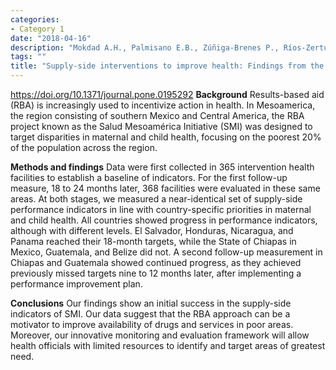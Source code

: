 ```yaml
---
categories:
- Category 1
date: "2018-04-16"
description: "Mokdad A.H., Palmisano E.B., Zúñiga-Brenes P., Ríos-Zertuche D., et al. PLoS ONE."
tags: ""
title: "Supply-side interventions to improve health: Findings from the Salud Mesoamerica Initiative"
---
```

https://doi.org/10.1371/journal.pone.0195292 
**Background**
Results-based aid (RBA) is increasingly used to incentivize action in health. In Mesoamerica, the region consisting of southern Mexico and Central America, the RBA project known as the Salud Mesoamérica Initiative (SMI) was designed to target disparities in maternal and child health, focusing on the poorest 20% of the population across the region.

**Methods and findings**
Data were first collected in 365 intervention health facilities to establish a baseline of indicators. For the first follow-up measure, 18 to 24 months later, 368 facilities were evaluated in these same areas. At both stages, we measured a near-identical set of supply-side performance indicators in line with country-specific priorities in maternal and child health. All countries showed progress in performance indicators, although with different levels. El Salvador, Honduras, Nicaragua, and Panama reached their 18-month targets, while the State of Chiapas in Mexico, Guatemala, and Belize did not. A second follow-up measurement in Chiapas and Guatemala showed continued progress, as they achieved previously missed targets nine to 12 months later, after implementing a performance improvement plan.

**Conclusions**
Our findings show an initial success in the supply-side indicators of SMI. Our data suggest that the RBA approach can be a motivator to improve availability of drugs and services in poor areas. Moreover, our innovative monitoring and evaluation framework will allow health officials with limited resources to identify and target areas of greatest need.